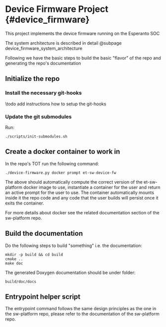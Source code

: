 Device Firmware Project  {#device_firmware}
=======================

This project implements the device firmware running on the Esperanto SOC

The system architecture is described in detail @subpage device_firmware_system_architecture

Following we have the basic steps to build the basic "flavor" of the repo and generating
the repo's documentation

## Initialize the repo

### Install the necessary git-hooks

\todo add instructions how to setup the git-hooks

### Update the git submodules

Run:

    ./scripts/init-submodules.sh

## Create a docker container to work in

In the repo's TOT run the following command:

    ./device-firmware.py docker prompt et-sw-device-fw

The above should automatically compute the correct version of the et-sw-platform docker image
to use, instantiate a container for the user and return an active prompt for the user to use.
The container automatically mounts inside it the repo code and any code that the user builds
will persist once it exits the container.

For more details about docker see the related documentation section of the sw-platform repo.

## Build the documentation

Do the following steps to build "something" i.e. the documentation:

    mkdir -p build && cd build
    cmake ..
    make doc

The generated Doxygen documentation should be under folder:

    build/doc/docs

##  Entrypoint helper script

The entrypoint command follows the same design principles as the one in the sw-platform repo,
please refer to the documentation of the sw-platform repo.

